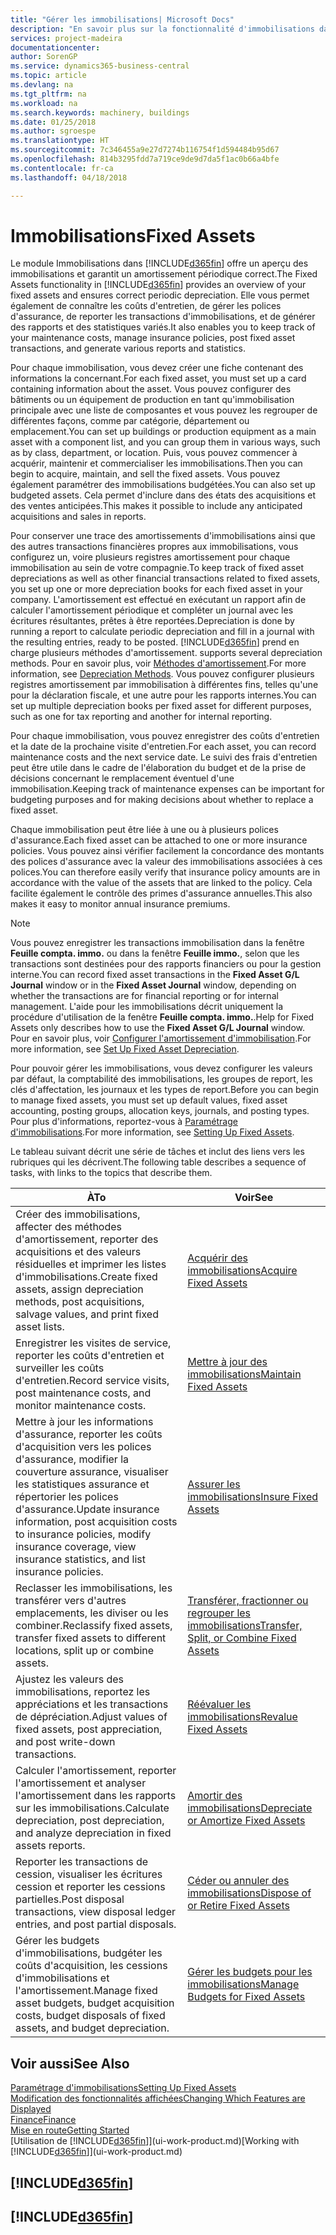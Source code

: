 ```yaml
---
title: "Gérer les immobilisations| Microsoft Docs"
description: "En savoir plus sur la fonctionnalité d'immobilisations dans Financials et affichez un aperçu de l'utilisation des immobilisations."
services: project-madeira
documentationcenter: 
author: SorenGP
ms.service: dynamics365-business-central
ms.topic: article
ms.devlang: na
ms.tgt_pltfrm: na
ms.workload: na
ms.search.keywords: machinery, buildings
ms.date: 01/25/2018
ms.author: sgroespe
ms.translationtype: HT
ms.sourcegitcommit: 7c346455a9e27d7274b116754f1d594484b95d67
ms.openlocfilehash: 814b3295fdd7a719ce9de9d7da5f1ac0b66a4bfe
ms.contentlocale: fr-ca
ms.lasthandoff: 04/18/2018

---
```

# <a name="fixed-assets"></a><span data-ttu-id="f047a-103">Immobilisations</span><span class="sxs-lookup"><span data-stu-id="f047a-103">Fixed Assets</span></span>
<span data-ttu-id="f047a-104">Le module Immobilisations dans [!INCLUDE[d365fin](includes/d365fin_md.md)] offre un aperçu des immobilisations et garantit un amortissement périodique correct.</span><span class="sxs-lookup"><span data-stu-id="f047a-104">The Fixed Assets functionality in [!INCLUDE[d365fin](includes/d365fin_md.md)] provides an overview of your fixed assets and ensures correct periodic depreciation.</span></span> <span data-ttu-id="f047a-105">Elle vous permet également de connaître les coûts d'entretien, de gérer les polices d'assurance, de reporter les transactions d'immobilisations, et de générer des rapports et des statistiques variés.</span><span class="sxs-lookup"><span data-stu-id="f047a-105">It also enables you to keep track of your maintenance costs, manage insurance policies, post fixed asset transactions, and generate various reports and statistics.</span></span>

<span data-ttu-id="f047a-106">Pour chaque immobilisation, vous devez créer une fiche contenant des informations la concernant.</span><span class="sxs-lookup"><span data-stu-id="f047a-106">For each fixed asset, you must set up a card containing information about the asset.</span></span> <span data-ttu-id="f047a-107">Vous pouvez configurer des bâtiments ou un équipement de production en tant qu'immobilisation principale avec une liste de composantes et vous pouvez les regrouper de différentes façons, comme par catégorie, département ou emplacement.</span><span class="sxs-lookup"><span data-stu-id="f047a-107">You can set up buildings or production equipment as a main asset with a component list, and you can group them in various ways, such as by class, department, or location.</span></span> <span data-ttu-id="f047a-108">Puis, vous pouvez commencer à acquérir, maintenir et commercialiser les immobilisations.</span><span class="sxs-lookup"><span data-stu-id="f047a-108">Then you can begin to acquire, maintain, and sell the fixed assets.</span></span> <span data-ttu-id="f047a-109">Vous pouvez également paramétrer des immobilisations budgétées.</span><span class="sxs-lookup"><span data-stu-id="f047a-109">You can also set up budgeted assets.</span></span> <span data-ttu-id="f047a-110">Cela permet d'inclure dans des états des acquisitions et des ventes anticipées.</span><span class="sxs-lookup"><span data-stu-id="f047a-110">This makes it possible to include any anticipated acquisitions and sales in reports.</span></span>

<span data-ttu-id="f047a-111">Pour conserver une trace des amortissements d'immobilisations ainsi que des autres transactions financières propres aux immobilisations, vous configurez un, voire plusieurs registres amortissement pour chaque immobilisation au sein de votre compagnie.</span><span class="sxs-lookup"><span data-stu-id="f047a-111">To keep track of fixed asset depreciations as well as other financial transactions related to fixed assets, you set up one or more depreciation books for each fixed asset in your company.</span></span> <span data-ttu-id="f047a-112">L'amortissement est effectué en exécutant un rapport afin de calculer l'amortissement périodique et compléter un journal avec les écritures résultantes, prêtes à être reportées.</span><span class="sxs-lookup"><span data-stu-id="f047a-112">Depreciation is done by running a report to calculate periodic depreciation and fill in a journal with the resulting entries, ready to be posted.</span></span> [!INCLUDE[d365fin](includes/d365fin_md.md)]<span data-ttu-id="f047a-113"> prend en charge plusieurs méthodes d'amortissement.</span><span class="sxs-lookup"><span data-stu-id="f047a-113"> supports several depreciation methods.</span></span> <span data-ttu-id="f047a-114">Pour en savoir plus, voir [Méthodes d'amortissement](fa-depreciation-methods.md).</span><span class="sxs-lookup"><span data-stu-id="f047a-114">For more information, see [Depreciation Methods](fa-depreciation-methods.md).</span></span> <span data-ttu-id="f047a-115">Vous pouvez configurer plusieurs registres amortissement par immobilisation à différentes fins, telles qu'une pour la déclaration fiscale, et une autre pour les rapports internes.</span><span class="sxs-lookup"><span data-stu-id="f047a-115">You can set up multiple depreciation books per fixed asset for different purposes, such as one for tax reporting and another for internal reporting.</span></span>

<span data-ttu-id="f047a-116">Pour chaque immobilisation, vous pouvez enregistrer des coûts d'entretien et la date de la prochaine visite d'entretien.</span><span class="sxs-lookup"><span data-stu-id="f047a-116">For each asset, you can record maintenance costs and the next service date.</span></span> <span data-ttu-id="f047a-117">Le suivi des frais d'entretien peut être utile dans le cadre de l'élaboration du budget et de la prise de décisions concernant le remplacement éventuel d'une immobilisation.</span><span class="sxs-lookup"><span data-stu-id="f047a-117">Keeping track of maintenance expenses can be important for budgeting purposes and for making decisions about whether to replace a fixed asset.</span></span>

<span data-ttu-id="f047a-118">Chaque immobilisation peut être liée à une ou à plusieurs polices d'assurance.</span><span class="sxs-lookup"><span data-stu-id="f047a-118">Each fixed asset can be attached to one or more insurance policies.</span></span> <span data-ttu-id="f047a-119">Vous pouvez ainsi vérifier facilement la concordance des montants des polices d'assurance avec la valeur des immobilisations associées à ces polices.</span><span class="sxs-lookup"><span data-stu-id="f047a-119">You can therefore easily verify that insurance policy amounts are in accordance with the value of the assets that are linked to the policy.</span></span> <span data-ttu-id="f047a-120">Cela facilite également le contrôle des primes d'assurance annuelles.</span><span class="sxs-lookup"><span data-stu-id="f047a-120">This also makes it easy to monitor annual insurance premiums.</span></span>

> [!NOTE]  
>   <span data-ttu-id="f047a-121">Vous pouvez enregistrer les transactions immobilisation dans la fenêtre **Feuille compta. immo.** ou dans la fenêtre **Feuille immo.**, selon que les transactions sont destinées pour des rapports financiers ou pour la gestion interne.</span><span class="sxs-lookup"><span data-stu-id="f047a-121">You can record fixed asset transactions in the **Fixed Asset G/L Journal** window or in the **Fixed Asset Journal** window, depending on whether the transactions are for financial reporting or for internal management.</span></span> <span data-ttu-id="f047a-122">L'aide pour les immobilisations décrit uniquement la procédure d'utilisation de la fenêtre **Feuille compta. immo.**.</span><span class="sxs-lookup"><span data-stu-id="f047a-122">Help for Fixed Assets only describes how to use the **Fixed Asset G/L Journal** window.</span></span> <span data-ttu-id="f047a-123">Pour en savoir plus, voir [Configurer l'amortissement d'immobilisation](fa-how-setup-depreciation.md).</span><span class="sxs-lookup"><span data-stu-id="f047a-123">For more information, see [Set Up Fixed Asset Depreciation](fa-how-setup-depreciation.md).</span></span>

<span data-ttu-id="f047a-124">Pour pouvoir gérer les immobilisations, vous devez configurer les valeurs par défaut, la comptabilité des immobilisations, les groupes de report, les clés d'affectation, les journaux et les types de report.</span><span class="sxs-lookup"><span data-stu-id="f047a-124">Before you can begin to manage fixed assets, you must set up default values, fixed asset accounting, posting groups, allocation keys, journals, and posting types.</span></span> <span data-ttu-id="f047a-125">Pour plus d'informations, reportez-vous à [Paramétrage d'immobilisations](fa-setup.md).</span><span class="sxs-lookup"><span data-stu-id="f047a-125">For more information, see [Setting Up Fixed Assets](fa-setup.md).</span></span>

<span data-ttu-id="f047a-126">Le tableau suivant décrit une série de tâches et inclut des liens vers les rubriques qui les décrivent.</span><span class="sxs-lookup"><span data-stu-id="f047a-126">The following table describes a sequence of tasks, with links to the topics that describe them.</span></span>

| <span data-ttu-id="f047a-127">À</span><span class="sxs-lookup"><span data-stu-id="f047a-127">To</span></span> | <span data-ttu-id="f047a-128">Voir</span><span class="sxs-lookup"><span data-stu-id="f047a-128">See</span></span> |
| --- | --- |
| <span data-ttu-id="f047a-129">Créer des immobilisations, affecter des méthodes d'amortissement, reporter des acquisitions et des valeurs résiduelles et imprimer les listes d'immobilisations.</span><span class="sxs-lookup"><span data-stu-id="f047a-129">Create fixed assets, assign depreciation methods, post acquisitions, salvage values, and print fixed asset lists.</span></span> |[<span data-ttu-id="f047a-130">Acquérir des immobilisations</span><span class="sxs-lookup"><span data-stu-id="f047a-130">Acquire Fixed Assets</span></span>](fa-how-acquire.md) |
| <span data-ttu-id="f047a-131">Enregistrer les visites de service, reporter les coûts d'entretien et surveiller les coûts d'entretien.</span><span class="sxs-lookup"><span data-stu-id="f047a-131">Record service visits, post maintenance costs, and monitor maintenance costs.</span></span> |[<span data-ttu-id="f047a-132">Mettre à jour des immobilisations</span><span class="sxs-lookup"><span data-stu-id="f047a-132">Maintain Fixed Assets</span></span>](fa-how-maintain.md) |
| <span data-ttu-id="f047a-133">Mettre à jour les informations d'assurance, reporter les coûts d'acquisition vers les polices d'assurance, modifier la couverture assurance, visualiser les statistiques assurance et répertorier les polices d'assurance.</span><span class="sxs-lookup"><span data-stu-id="f047a-133">Update insurance information, post acquisition costs to insurance policies, modify insurance coverage, view insurance statistics, and list insurance policies.</span></span> |[<span data-ttu-id="f047a-134">Assurer les immobilisations</span><span class="sxs-lookup"><span data-stu-id="f047a-134">Insure Fixed Assets</span></span>](fa-how-insure.md) |
| <span data-ttu-id="f047a-135">Reclasser les immobilisations, les transférer vers d'autres emplacements, les diviser ou les combiner.</span><span class="sxs-lookup"><span data-stu-id="f047a-135">Reclassify fixed assets, transfer fixed assets to different locations, split up or combine assets.</span></span> |[<span data-ttu-id="f047a-136">Transférer, fractionner ou regrouper les immobilisations</span><span class="sxs-lookup"><span data-stu-id="f047a-136">Transfer, Split, or Combine Fixed Assets</span></span>](fa-how-trans-split-combine.md) |
| <span data-ttu-id="f047a-137">Ajustez les valeurs des immobilisations, reportez les appréciations et les transactions de dépréciation.</span><span class="sxs-lookup"><span data-stu-id="f047a-137">Adjust values of fixed assets, post appreciation, and post write-down transactions.</span></span> |[<span data-ttu-id="f047a-138">Réévaluer les immobilisations</span><span class="sxs-lookup"><span data-stu-id="f047a-138">Revalue Fixed Assets</span></span>](fa-how-revalue.md) |
| <span data-ttu-id="f047a-139">Calculer l'amortissement, reporter l'amortissement et analyser l'amortissement dans les rapports sur les immobilisations.</span><span class="sxs-lookup"><span data-stu-id="f047a-139">Calculate depreciation, post depreciation, and  analyze depreciation in fixed assets reports.</span></span> |[<span data-ttu-id="f047a-140">Amortir des immobilisations</span><span class="sxs-lookup"><span data-stu-id="f047a-140">Depreciate or Amortize Fixed Assets</span></span>](fa-how-depreciate-amortize.md) |
| <span data-ttu-id="f047a-141">Reporter les transactions de cession, visualiser les écritures cession et reporter les cessions partielles.</span><span class="sxs-lookup"><span data-stu-id="f047a-141">Post disposal transactions, view disposal ledger entries, and post partial disposals.</span></span> |[<span data-ttu-id="f047a-142">Céder ou annuler des immobilisations</span><span class="sxs-lookup"><span data-stu-id="f047a-142">Dispose of or Retire Fixed Assets</span></span>](fa-how-dispose-retire.md) |
| <span data-ttu-id="f047a-143">Gérer les budgets d'immobilisations, budgéter les coûts d'acquisition, les cessions d'immobilisations et l'amortissement.</span><span class="sxs-lookup"><span data-stu-id="f047a-143">Manage fixed asset budgets, budget acquisition costs, budget disposals of fixed assets, and budget depreciation.</span></span> |[<span data-ttu-id="f047a-144">Gérer les budgets pour les immobilisations</span><span class="sxs-lookup"><span data-stu-id="f047a-144">Manage Budgets for Fixed Assets</span></span>](fa-how-manage-budgets.md) |

## <a name="see-also"></a><span data-ttu-id="f047a-145">Voir aussi</span><span class="sxs-lookup"><span data-stu-id="f047a-145">See Also</span></span>
[<span data-ttu-id="f047a-146">Paramétrage d'immobilisations</span><span class="sxs-lookup"><span data-stu-id="f047a-146">Setting Up Fixed Assets</span></span>](fa-setup.md)  
[<span data-ttu-id="f047a-147">Modification des fonctionnalités affichées</span><span class="sxs-lookup"><span data-stu-id="f047a-147">Changing Which Features are Displayed</span></span>](ui-experiences.md)  
[<span data-ttu-id="f047a-148">Finance</span><span class="sxs-lookup"><span data-stu-id="f047a-148">Finance</span></span>](finance.md)  
[<span data-ttu-id="f047a-149">Mise en route</span><span class="sxs-lookup"><span data-stu-id="f047a-149">Getting Started</span></span>](product-get-started.md)  
<span data-ttu-id="f047a-150">[Utilisation de [!INCLUDE[d365fin](includes/d365fin_md.md)]](ui-work-product.md)</span><span class="sxs-lookup"><span data-stu-id="f047a-150">[Working with [!INCLUDE[d365fin](includes/d365fin_md.md)]](ui-work-product.md)</span></span>

## [!INCLUDE[d365fin](includes/free_trial_md.md)]  
## [!INCLUDE[d365fin](includes/training_link_md.md)]

